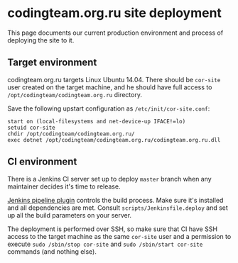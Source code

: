 codingteam.org.ru site deployment
=================================

This page documents our current production environment and process of deploying
the site to it.

Target environment
------------------

codingteam.org.ru targets Linux Ubuntu 14.04. There should be `cor-site` user
created on the target machine, and he should have full access to
`/opt/codingteam/codingteam.org.ru` directory.

Save the following upstart configuration as `/etc/init/cor-site.conf`:

```
start on (local-filesystems and net-device-up IFACE!=lo)
setuid cor-site
chdir /opt/codingteam/codingteam.org.ru/
exec dotnet /opt/codingteam/codingteam.org.ru/codingteam.org.ru.dll
```

CI environment
--------------

There is a Jenkins CI server set up to deploy `master` branch when any
maintainer decides it's time to release.

[Jenkins pipeline plugin][jenkins-pipeline-plugin] controls the build process.
Make sure it's installed and all dependencies are met. Consult
`scripts/Jenkinsfile.deploy` and set up all the build parameters on your server.

The deployment is performed over SSH, so make sure that CI have SSH access to
the target machine as the same `cor-site` user and a permission to execute
`sudo /sbin/stop cor-site` and `sudo /sbin/start cor-site` commands (and nothing
else).

[dotnet]: https://dot.net/
[jenkins-pipeline-plugin]: https://wiki.jenkins-ci.org/display/JENKINS/Pipeline+Plugin
